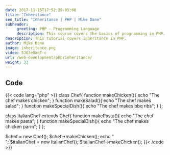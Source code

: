 ```yaml
---
date: 2017-11-15T17:52:39-05:00
title: "Inheritance"
seo_title: "Inheritance | PHP | Mike Dane"
subheader:
     greeting: PHP - Programming Language
     description: This course covers the basics of programming in PHP. Work your way through the videos and we'll teach you everything you need to know to start your programming journey!
description: This tutorial covers inheritance in PHP.
author: Mike Dane
image: inheritance.png
video: 5JG3eGaqT-c
url: /web-development/php/inheritance/
weight: 33
---
```


## Code

{{< code lang="php" >}}
class Chef{
     function makeChicken(){
          echo "The chef makes chicken";
     }
     function makeSalad(){
          echo "The chef makes salad";
     }
     function makeSpecialDish(){
          echo "The chef makes bbq ribs";
     }
};

class ItalianChef extends Chef{
     function makePasta(){
          echo "The chef makes pasta";
     }
     function makeSpecialDish(){
          echo "The chef makes chicken parm";
     }
};


$chef = new Chef();
$chef->makeChicken();
echo "<br>";
$italianChef = new ItalianChef();
$italianChef->makeChicken();
{{< /code >}}